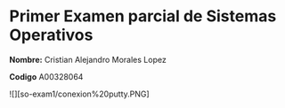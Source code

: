 # Primer Examen parcial de Sistemas Operativos 

**Nombre:** Cristian Alejandro Morales Lopez

**Codigo** A00328064

![][so-exam1/conexion%20putty.PNG]



